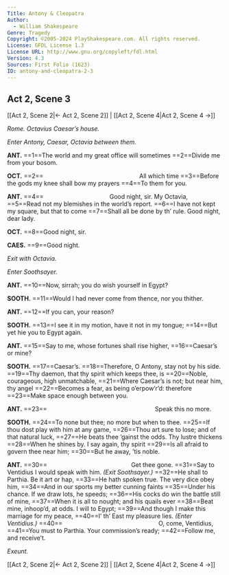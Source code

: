 ```yaml
---
Title: Antony & Cleopatra
Author: 
  - William Shakespeare
Genre: Tragedy
Copyright: ©2005-2024 PlayShakespeare.com. All rights reserved.
License: GFDL License 1.3
License URL: http://www.gnu.org/copyleft/fdl.html
Version: 4.3
Sources: First Folio (1623)
ID: antony-and-cleopatra-2-3
---
```


## Act 2, Scene 3
[[Act 2, Scene 2|← Act 2, Scene 2]] | [[Act 2, Scene 4|Act 2, Scene 4 →]]

*Rome. Octavius Caesar’s house.*

*Enter Antony, Caesar, Octavia between them.*

**ANT.**
==1==The world and my great office will sometimes
==2==Divide me from your bosom.

**OCT.**
==2==                All which time
==3==Before the gods my knee shall bow my prayers
==4==To them for you.

**ANT.**
==4==           Good night, sir. My Octavia,
==5==Read not my blemishes in the world’s report.
==6==I have not kept my square, but that to come
==7==Shall all be done by th’ rule. Good night, dear lady.

**OCT.**
==8==Good night, sir.

**CAES.**
==9==Good night.

*Exit with Octavia.*

*Enter Soothsayer.*

**ANT.**
==10==Now, sirrah; you do wish yourself in Egypt?

**SOOTH.**
==11==Would I had never come from thence, nor you thither.

**ANT.**
==12==If you can, your reason?

**SOOTH.**
==13==I see it in my motion, have it not in my tongue;
==14==But yet hie you to Egypt again.

**ANT.**
==15==Say to me, whose fortunes shall rise higher,
==16==Caesar’s or mine?

**SOOTH.**
==17==Caesar’s.
==18==Therefore, O Antony, stay not by his side.
==19==Thy daemon, that thy spirit which keeps thee, is
==20==Noble, courageous, high unmatchable,
==21==Where Caesar’s is not; but near him, thy angel
==22==Becomes a fear, as being o’erpow’r’d: therefore
==23==Make space enough between you.

**ANT.**
==23==                  Speak this no more.

**SOOTH.**
==24==To none but thee; no more but when to thee.
==25==If thou dost play with him at any game,
==26==Thou art sure to lose; and of that natural luck,
==27==He beats thee ’gainst the odds. Thy lustre thickens
==28==When he shines by. I say again, thy spirit
==29==Is all afraid to govern thee near him;
==30==But he away, ’tis noble.

**ANT.**
==30==              Get thee gone.
==31==Say to Ventidius I would speak with him.
*(Exit Soothsayer.)*
==32==He shall to Parthia. Be it art or hap,
==33==He hath spoken true. The very dice obey him,
==34==And in our sports my better cunning faints
==35==Under his chance. If we draw lots, he speeds;
==36==His cocks do win the battle still of mine,
==37==When it is all to nought; and his quails ever
==38==Beat mine, inhoop’d, at odds. I will to Egypt;
==39==And though I make this marriage for my peace,
==40==I’ th’ East my pleasure lies.
*(Enter Ventidius.)*
==40==                O, come, Ventidius,
==41==You must to Parthia. Your commission’s ready;
==42==Follow me, and receive’t.

*Exeunt.*

[[Act 2, Scene 2|← Act 2, Scene 2]] | [[Act 2, Scene 4|Act 2, Scene 4 →]]